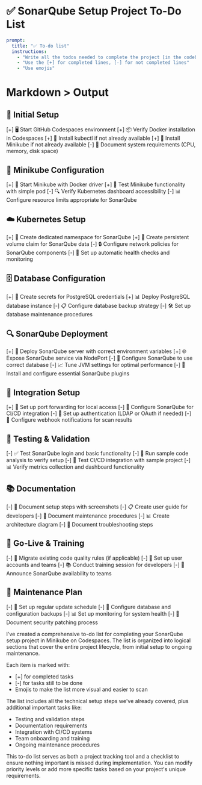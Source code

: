 # ✅ SonarQube Setup Project To-Do List

```yaml
prompt:
  title: "✅ To-do list"
  instructions:
    - "Write all the todos needed to complete the project [in the codebase]"
    - "Use the [+] for completed lines, [-] for not completed lines"
    - "Use emojis"
```

# Markdown > Output

## 🚀 Initial Setup
[+] 🖥️ Start GitHub Codespaces environment
[+] 📦 Verify Docker installation in Codespaces
[+] 🔧 Install kubectl if not already available
[+] 🔄 Install Minikube if not already available
[-] 📝 Document system requirements (CPU, memory, disk space)

## 🐳 Minikube Configuration
[+] 🚀 Start Minikube with Docker driver
[+] 🧪 Test Minikube functionality with simple pod
[-] 🔍 Verify Kubernetes dashboard accessibility
[-] 📊 Configure resource limits appropriate for SonarQube

## ☁️ Kubernetes Setup
[+] 🧩 Create dedicated namespace for SonarQube
[+] 💾 Create persistent volume claim for SonarQube data
[-] 🔒 Configure network policies for SonarQube components
[-] 🔄 Set up automatic health checks and monitoring

## 🗄️ Database Configuration
[+] 🔐 Create secrets for PostgreSQL credentials
[+] 📊 Deploy PostgreSQL database instance
[-] 📋 Configure database backup strategy
[-] 🛠️ Set up database maintenance procedures

## 🔍 SonarQube Deployment
[+] 🚀 Deploy SonarQube server with correct environment variables
[+] 🌐 Expose SonarQube service via NodePort
[-] 🔄 Configure SonarQube to use correct database
[-] 📈 Tune JVM settings for optimal performance
[-] 🔌 Install and configure essential SonarQube plugins

## 🔗 Integration Setup
[+] 🔄 Set up port forwarding for local access
[-] 🔄 Configure SonarQube for CI/CD integration
[-] 🔑 Set up authentication (LDAP or OAuth if needed)
[-] 📱 Configure webhook notifications for scan results

## 🧪 Testing & Validation
[-] ✅ Test SonarQube login and basic functionality
[-] 🧪 Run sample code analysis to verify setup
[-] 🔄 Test CI/CD integration with sample project
[-] 📊 Verify metrics collection and dashboard functionality

## 📚 Documentation
[-] 📝 Document setup steps with screenshots
[-] 📋 Create user guide for developers
[-] 🔧 Document maintenance procedures
[-] 📊 Create architecture diagram
[-] 🚨 Document troubleshooting steps

## 🚀 Go-Live & Training
[-] 🔄 Migrate existing code quality rules (if applicable)
[-] 👥 Set up user accounts and teams
[-] 📚 Conduct training session for developers
[-] 📢 Announce SonarQube availability to teams

## 🧹 Maintenance Plan
[-] 🔄 Set up regular update schedule
[-] 💾 Configure database and configuration backups
[-] 📊 Set up monitoring for system health
[-] 🔐 Document security patching process


I've created a comprehensive to-do list for completing your SonarQube setup project in Minikube on Codespaces. The list is organized into logical sections that cover the entire project lifecycle, from initial setup to ongoing maintenance.

Each item is marked with:
- [+] for completed tasks
- [-] for tasks still to be done
- Emojis to make the list more visual and easier to scan

The list includes all the technical setup steps we've already covered, plus additional important tasks like:

- Testing and validation steps
- Documentation requirements
- Integration with CI/CD systems
- Team onboarding and training
- Ongoing maintenance procedures

This to-do list serves as both a project tracking tool and a checklist to ensure nothing important is missed during implementation. You can modify priority levels or add more specific tasks based on your project's unique requirements.

